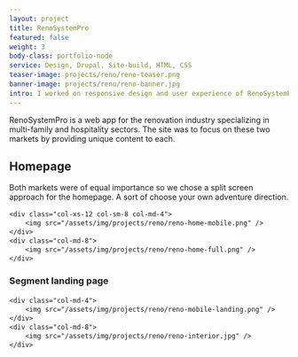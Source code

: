 ```yaml
---
layout: project
title: RenoSystemPro
featured: false
weight: 3
body-class: portfolio-node
service: Design, Drupal, Site-build, HTML, CSS
teaser-image: projects/reno/reno-teaser.png
banner-image: projects/reno/reno-banner.jpg
intro: I worked on responsive design and user experience of RenoSystemPro's new website. A renovation web app focused on the multi-family and hospitality markets.
---
```

<section class="information">
	<div class="two-column">
		<p>RenoSystemPro is a web app for the renovation industry specializing in multi-family and hospitality sectors. The site was to focus on these two markets by providing unique content to each.
		</p>
		<h2>Homepage</h2>
		<p>Both markets were of equal importance so we chose a split screen approach for the homepage. A sort of choose your own adventure direction.</p>
	</div>


<div class="row justify-content-center img-section">

	<div class="col-xs-12 col-sm-8 col-md-4">
		<img src="/assets/img/projects/reno/reno-home-mobile.png" /> 
	</div>
	<div class="col-md-8">
		<img src="/assets/img/projects/reno/reno-home-full.png" />
	</div>
</div>

<h3>Segment landing page</h3>
<div class="row img-section">

	<div class="col-md-4">
		<img src="/assets/img/projects/reno/reno-mobile-landing.png" /> 
	</div>
	<div class="col-md-8">
		<img src="/assets/img/projects/reno/reno-interior.jpg" />
	</div>
</div>
</section>
